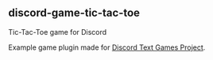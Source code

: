 ## discord-game-tic-tac-toe

Tic-Tac-Toe game for Discord

Example game plugin made for [Discord Text Games Project](https://github.com/StNekroman/discord-text-games-api).